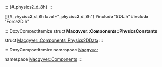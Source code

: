 ::: {#_physics2_d_8h}
:::

[]{#_physics2_d_8h label="_physics2_d_8h"} #include \"SDL.h\" #include
\"Force2D.h\"

::: DoxyCompactItemize
struct **Macgyver::Components::PhysicsConstants**

struct
[Macgyver::Components::Physics2DData](#struct_macgyver_1_1_components_1_1_physics2_d_data)
:::

::: DoxyCompactItemize
namespace [Macgyver](#namespace_macgyver)

namespace [Macgyver::Components](#namespace_macgyver_1_1_components)
:::
